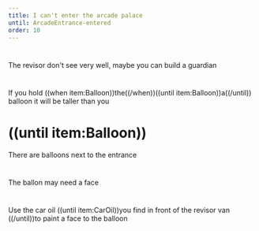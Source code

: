 ```yaml
---
title: I can't enter the arcade palace
until: ArcadeEntrance-entered
order: 10
---
```


#
The revisor don't see very well, maybe you can build a guardian

#
If you hold ((when item:Balloon))the((/when))((until item:Balloon))a((/until)) balloon it will be taller than you

# ((until item:Balloon))
There are balloons next to the entrance

#
The ballon may need a face

#
Use the car oil ((until item:CarOil))you find in front of the revisor van ((/until))to paint a face to the balloon